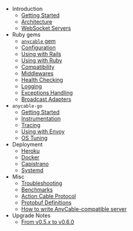 * Introduction
  * [Getting Started](getting_started.md)
  * [Architecture](architecture.md)
  * [WebSocket Servers](websocket_servers.md)
* Ruby gems
  * [`anycable` gem](anycable_gem.md)
  * [Configuration](configuration.md)
  * [Using with Rails](using_with_rails.md)
  * [Using with Ruby](using_with_ruby.md)
  * [Compatibility](compatibility.md)
  * [Middlewares](middlewares.md)
  * [Health Checking](health_checking.md)
  * [Logging](logging.md)
  * [Exceptions Handling](exceptions.md)
  * [Broadcast Adapters](broadcast_adapters.md)
* `anycable-go`
  * [Getting Started](go_getting_started.md)
  * [Instrumentation](go_instrumentation.md)
  * [Tracing](go_tracing.md)
  * [Using with Envoy](go_envoy.md)
  * [OS Tuning](go_os_tuning.md)
* Deployment
  * [Heroku](deployment/heroku.md)
  * [Docker](deployment/docker.md)
  * [Capistrano](deployment/capistrano.md)
  * [Systemd](deployment/systemd.md)
* Misc
  * [Troubleshooting](troubleshooting.md)
  * [Benchmarks](benchmarks.md)
  * [Action Cable Protocol](action_cable_protocol.md)
  * [Protobuf Definitions](rpc_proto.md)
  * [How to write AnyCable-compatible server](how_to_anycable_server.md)
* Upgrade Notes
  * [From v0.5.x to v0.6.0](upgrade_to_0_6_0.md)

